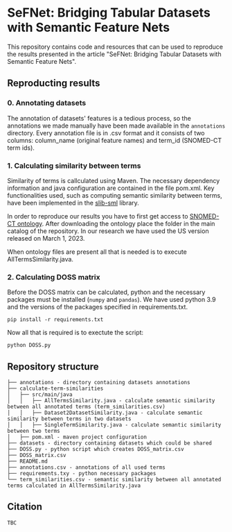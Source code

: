 # SeFNet: Bridging Tabular Datasets with Semantic Feature Nets

This repository contains code and resources that can be used to reproduce the results presented in the article "SeFNet: Bridging Tabular Datasets with Semantic Feature Nets".

## Reproducting results
### 0. Annotating datasets <br>
The annotation of datasets' features is a tedious process, so the annotations we made manually have been made available in the `annotations` directory. Every annotation file is in .csv format and it consists of two columns: column_name (original feature names) and term_id (SNOMED-CT term ids).

### 1. Calculating similarity between terms <br>
Similarity of terms is callculated using Maven. The necessary dependency information and java configuration are contained in the file pom.xml. Key functionalities used, such as computing semantic similarity between terms, have been implemented in the [slib-sml](https://github.com/sharispe/slib) library.

In order to reproduce our results you have to first get access to [SNOMED-CT ontology](https://www.snomed.org/get-snomed). After downloading the ontology place the folder in the main catalog of the repository. In our research we have used the US version released on March 1, 2023.

When ontology files are present all that is needed is to execute AllTermsSimilarity.java.

### 2. Calculating DOSS matrix <br>
Before the DOSS matrix can be calculated, python and the necessary packages must be installed (`numpy` and `pandas`). We have used python 3.9 and the versions of the packages specified in requirements.txt.
```
pip install -r requirements.txt
```
Now all that is required is to exectute the script:
```
python DOSS.py
```

## Repository structure
```
├── annotations - directory containing datasets annotations
├── calculate-term-similarities
│   ├── src/main/java
│   │   ├── AllTermsSimilarity.java - calculate semantic similarity between all annotated terms (term_similarities.csv)
│   │   ├── Dataset2DatasetSimilarity.java - calculate semantic similarity between terms in two datasets
│   │   ├── SingleTermSimilarity.java - calculate semantic similarity between two terms
│   ├── pom.xml - maven project configuration
├── datasets - directory containing datasets which could be shared
├── DOSS.py - python script which creates DOSS_matrix.csv
├── DOSS_matrix.csv
├── README.md
├── annotations.csv - annotations of all used terms
├── requirements.txy - python necessary packages
└── term_similarities.csv - semantic similarity between all annotated terms calculated in AllTermsSimilarity.java
```

## Citation
```
TBC
```
